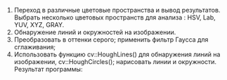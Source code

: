 1. Переход в различные цветовые пространства и вывод результатов. Выбрать несколько цветовых пространств для анализа : HSV, Lab, YUV, XYZ, GRAY.</br>
2. Обнаружение линий и окружностей на изображении.</br>
3. Преобразовать в оттенки серого; применить фильтр Гаусса для сглаживания;</br>
4.  Использовать функцию cv::HoughLines() для обнаружения линий на изображении, cv::HoughCircles(); нарисовать линии и окружности.</br>
Результат программы:</br>
